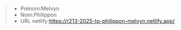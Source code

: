 > - Prénom:Melvyn 
> - Nom:Philippon
> - URL netlify:https://r213-2025-tp-philippon-melvyn.netlify.app/